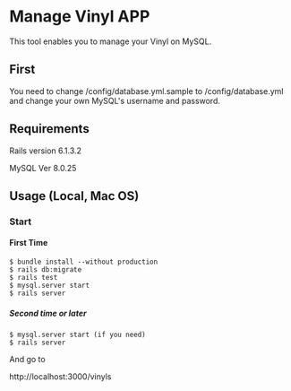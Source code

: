 # Manage Vinyl APP
This tool enables you to manage your Vinyl on MySQL.

## First
You need to change /config/database.yml.sample to /config/database.yml and change your own MySQL's username and password.


## Requirements
Rails  version 6.1.3.2

MySQL  Ver 8.0.25

## Usage (Local, Mac OS)

### Start

#### First Time

```
$ bundle install --without production
$ rails db:migrate
$ rails test
$ mysql.server start
$ rails server
```

##### Second time or later

```
$ mysql.server start (if you need)
$ rails server
```

And go to 

http://localhost:3000/vinyls

